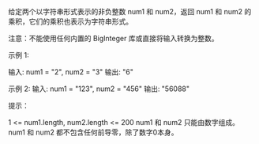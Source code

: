 给定两个以字符串形式表示的非负整数 num1 和 num2，返回 num1 和 num2 的乘积，它们的乘积也表示为字符串形式。

注意：不能使用任何内置的 BigInteger 库或直接将输入转换为整数。

示例 1:

输入: num1 = "2", num2 = "3"
输出: "6"

示例 2:
输入: num1 = "123", num2 = "456"
输出: "56088"

提示：

1 <= num1.length, num2.length <= 200
num1 和 num2 只能由数字组成。
num1 和 num2 都不包含任何前导零，除了数字0本身。
